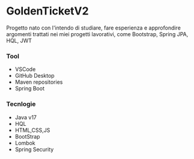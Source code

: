 # GoldenTicketV2
 Progetto nato con l'intendo di studiare, fare esperienza e approfondire argomenti trattati nei miei progetti lavorativi, come Bootstrap, Spring JPA, HQL, JWT

 ### Tool
 * VSCode
 * GitHub Desktop
 * Maven repositories
 * Spring Boot

### Tecnlogie
* Java v17
* HQL
* HTML,CSS,JS
* BootStrap
* Lombok
* Spring Security
 

